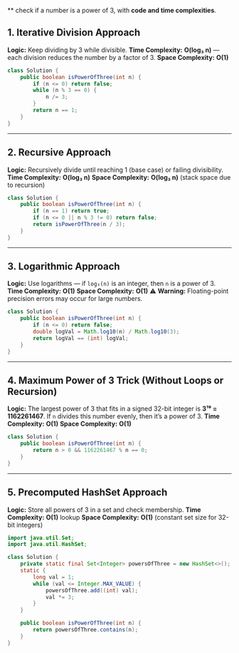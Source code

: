 ** check if a number is a power of 3, with **code and time complexities**.


## **1. Iterative Division Approach**

**Logic:** Keep dividing by 3 while divisible.
**Time Complexity:** **O(log₃ n)** — each division reduces the number by a factor of 3.
**Space Complexity:** **O(1)**

```java
class Solution {
    public boolean isPowerOfThree(int n) {
        if (n <= 0) return false;
        while (n % 3 == 0) {
            n /= 3;
        }
        return n == 1;
    }
}
```

---

## **2. Recursive Approach**

**Logic:** Recursively divide until reaching 1 (base case) or failing divisibility.
**Time Complexity:** **O(log₃ n)**
**Space Complexity:** **O(log₃ n)** (stack space due to recursion)

```java
class Solution {
    public boolean isPowerOfThree(int n) {
        if (n == 1) return true;
        if (n <= 0 || n % 3 != 0) return false;
        return isPowerOfThree(n / 3);
    }
}
```

---

## **3. Logarithmic Approach**

**Logic:** Use logarithms — if `log₃(n)` is an integer, then `n` is a power of 3.
**Time Complexity:** **O(1)**
**Space Complexity:** **O(1)**
⚠️ **Warning:** Floating-point precision errors may occur for large numbers.

```java
class Solution {
    public boolean isPowerOfThree(int n) {
        if (n <= 0) return false;
        double logVal = Math.log10(n) / Math.log10(3);
        return logVal == (int) logVal;
    }
}
```

---

## **4. Maximum Power of 3 Trick (Without Loops or Recursion)**

**Logic:** The largest power of 3 that fits in a signed 32-bit integer is **3¹⁹ = 1162261467**.
If `n` divides this number evenly, then it’s a power of 3.
**Time Complexity:** **O(1)**
**Space Complexity:** **O(1)**

```java
class Solution {
    public boolean isPowerOfThree(int n) {
        return n > 0 && 1162261467 % n == 0;
    }
}
```

---

## **5. Precomputed HashSet Approach**

**Logic:** Store all powers of 3 in a set and check membership.
**Time Complexity:** **O(1)** lookup
**Space Complexity:** **O(1)** (constant set size for 32-bit integers)

```java
import java.util.Set;
import java.util.HashSet;

class Solution {
    private static final Set<Integer> powersOfThree = new HashSet<>();
    static {
        long val = 1;
        while (val <= Integer.MAX_VALUE) {
            powersOfThree.add((int) val);
            val *= 3;
        }
    }

    public boolean isPowerOfThree(int n) {
        return powersOfThree.contains(n);
    }
}
```
